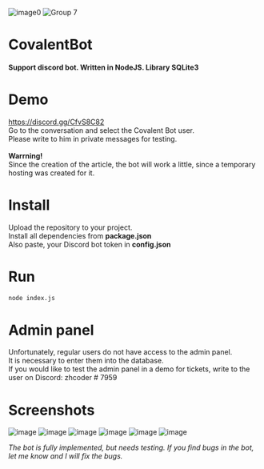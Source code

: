 ![image0](https://user-images.githubusercontent.com/49750349/126867951-20d1139e-67d8-49d0-b2d4-db7c8da7345f.png)
![Group 7](https://user-images.githubusercontent.com/49750349/126865834-a0f6a3db-4620-4aa1-be01-67fba21901fc.jpg)

# CovalentBot
<h4>Support discord bot. Written in NodeJS. Library SQLite3</h4>


# Demo
https://discord.gg/CfvS8C82</br>
Go to the conversation and select the Covalent Bot user.</br>
Please write to him in private messages for testing.</br>
</br>
<b>Warrning!</b></br>
Since the creation of the article, the bot will work a little, since a temporary hosting was created for it.

# Install
Upload the repository to your project.</br>
Install all dependencies from <b>package.json</b></br>
Also paste, your Discord bot token in <b>config.json</b></br>

# Run
```sh
node index.js
```

# Admin panel
Unfortunately, regular users do not have access to the admin panel.</br>
It is necessary to enter them into the database.</br>
If you would like to test the admin panel in a demo for tickets, write to the user on Discord: zhcoder # 7959</br>

# Screenshots

![image](https://user-images.githubusercontent.com/49750349/126867513-a38c2c8a-ea4d-480b-9e13-09442747a150.png)
![image](https://user-images.githubusercontent.com/49750349/126867517-164e53fe-e8a2-410a-aef0-4a59d7fcca2f.png)
![image](https://user-images.githubusercontent.com/49750349/126867525-26be8e91-dcc4-4666-9f90-73bdde5b2a91.png)
![image](https://user-images.githubusercontent.com/49750349/126867528-4d9d80c3-f181-496c-a43e-5f97e63e2fa7.png)
![image](https://user-images.githubusercontent.com/49750349/126867535-69b83bf7-276a-4126-8c9d-f0b7a35aa8af.png)
![image](https://user-images.githubusercontent.com/49750349/126867550-67311512-e3eb-4500-967d-7668c96ad7d6.png)


<i>The bot is fully implemented, but needs testing. If you find bugs in the bot, let me know and I will fix the bugs.</i>
